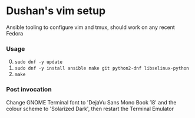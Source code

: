 # Dushan's vim setup

Ansible tooling to configure vim and tmux, should work on any recent Fedora

### Usage

0. `sudo dnf -y update`
1. `sudo dnf -y install ansible make git python2-dnf libselinux-python`
2. `make`

### Post invocation

Change GNOME Terminal font to 'DejaVu Sans Mono Book 18' and the colour scheme to 'Solarized Dark', then restart the Terminal Emulator
